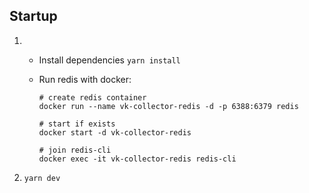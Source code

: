 ## Startup

1.  - Install dependencies
      `yarn install`
    - Run redis with docker:

      ```
      # create redis container
      docker run --name vk-collector-redis -d -p 6388:6379 redis

      # start if exists
      docker start -d vk-collector-redis

      # join redis-cli
      docker exec -it vk-collector-redis redis-cli
      ```

2.  `yarn dev`
